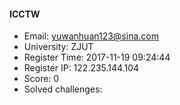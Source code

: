 #### ICCTW  

* Email: yuwanhuan123@sina.com  
* University: ZJUT  
* Register Time: 2017-11-19 09:24:44  
* Register IP: 122.235.144.104  
* Score: 0  
* Solved challenges: 
